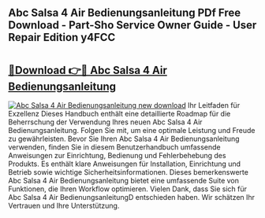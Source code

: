 ## Abc Salsa 4 Air Bedienungsanleitung PDf Free Download - Part-Sho Service Owner Guide - User Repair Edition y4FCC

# <h2><a href="http://df1akn.blite.top/?on=Abc+Salsa+4+Air+Bedienungsanleitung">🔗Download 👉🔴 Abc Salsa 4 Air Bedienungsanleitung</a></h2>

[![Abc Salsa 4 Air Bedienungsanleitung new download](https://i.imgur.com/lujVjoI.png)](http://df1akn.blite.top/?on=Abc+Salsa+4+Air+Bedienungsanleitung)
Ihr Leitfaden für Exzellenz Dieses Handbuch enthält eine detaillierte Roadmap für die Beherrschung der Verwendung Ihres neuen Abc Salsa 4 Air Bedienungsanleitung. Folgen Sie mit, um eine optimale Leistung und Freude zu gewährleisten. Bevor Sie Ihren Abc Salsa 4 Air Bedienungsanleitung verwenden, finden Sie in diesem Benutzerhandbuch umfassende Anweisungen zur Einrichtung, Bedienung und Fehlerbehebung des Produkts. Es enthält klare Anweisungen für Installation, Einrichtung und Betrieb sowie wichtige Sicherheitsinformationen. Dieses bemerkenswerte Abc Salsa 4 Air Bedienungsanleitung bietet eine umfassende Suite von Funktionen, die Ihren Workflow optimieren. Vielen Dank, dass Sie sich für Abc Salsa 4 Air BedienungsanleitungD entschieden haben. Wir schätzen Ihr Vertrauen und Ihre Unterstützung.
